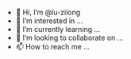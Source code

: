 - 👋 Hi, I’m @lu-zilong
- 👀 I’m interested in ...
- 🌱 I’m currently learning ...
- 💞️ I’m looking to collaborate on ...
- 📫 How to reach me ...

<!---
lu-zilong/lu-zilong is a ✨ special ✨ repository because its `README.md` (this file) appears on your GitHub profile.
You can click the Preview link to take a look at your changes.
--->
